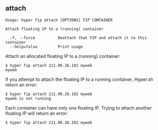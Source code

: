 ## attach

    Usage: hyper fip attach [OPTIONS] FIP CONTAINER

    Attach floating IP to a (running) container

      -f, --force          Deattach that FIP and attach it to this container
      --help=false         Print usage

Attach an allocated floating IP to a (running) container:

	$ hyper fip attach 211.98.26.102 myweb
	myweb

If you attempt to attach the floating IP to a running container, Hyper.sh return an error:

	$ hyper fip attach 211.98.26.102 myweb
	myweb is not running

Each container can have only one floating IP. Trying to attach another floating IP will return an error:

	$ hyper fip attach 211.98.26.102 myweb
